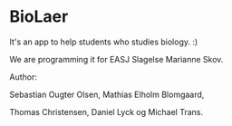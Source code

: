 # BioLaer

It's an app to help students who studies biology. :)

We are programming it for EASJ Slagelse Marianne Skov.

Author:

Sebastian Ougter Olsen, Mathias Elholm Blomgaard, 

Thomas Christensen, Daniel Lyck og Michael Trans.

